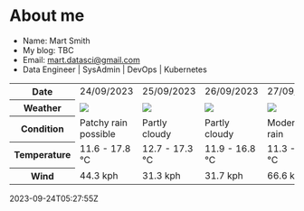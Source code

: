 # About me

- Name: Mart Smith
- My blog: TBC
- Email: [mart.datasci@gmail.com](mailto:mart.datasci6@gmail.com)
- Data Engineer | SysAdmin | DevOps | Kubernetes


<table>
    <tr>
        <th>Date</th>
        <td>24/09/2023</td><td>25/09/2023</td><td>26/09/2023</td><td>27/09/2023</td><td>28/09/2023</td><td>29/09/2023</td><td>30/09/2023</td>
    </tr>
    <tr>
        <th>Weather</th>
        <td><img src="https://cdn.weatherapi.com/weather/64x64/day/176.png"/></td><td><img src="https://cdn.weatherapi.com/weather/64x64/day/116.png"/></td><td><img src="https://cdn.weatherapi.com/weather/64x64/day/116.png"/></td><td><img src="https://cdn.weatherapi.com/weather/64x64/day/302.png"/></td><td><img src="https://cdn.weatherapi.com/weather/64x64/day/176.png"/></td><td><img src="https://cdn.weatherapi.com/weather/64x64/day/113.png"/></td><td><img src="https://cdn.weatherapi.com/weather/64x64/day/113.png"/></td>
    </tr>
    <tr>
        <th>Condition</th>
        <td width="200px">Patchy rain possible</td><td width="200px">Partly cloudy</td><td width="200px">Partly cloudy</td><td width="200px">Moderate rain</td><td width="200px">Patchy rain possible</td><td width="200px">Sunny</td><td width="200px">Sunny</td>
    </tr>
    <tr>
        <th>Temperature</th>
        <td>11.6 -  17.8 °C</td><td>12.7 -  17.3 °C</td><td>11.9 -  16.8 °C</td><td>11.3 -  14.8 °C</td><td>11.9 -  14.4 °C</td><td>11.3 -  15.9 °C</td><td>10.4 -  15.5 °C</td>
    </tr>
    <tr>
        <th>Wind</th>
        <td>44.3 kph</td><td>31.3 kph</td><td>31.7 kph</td><td>66.6 kph</td><td>46.1 kph</td><td>21.2 kph</td><td>18.7 kph</td>
    </tr>
</table>


2023-09-24T05:27:55Z

